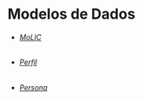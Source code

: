 # Modelos de Dados

- ###### [MoLIC](models/molic/README.md)
- ###### [Perfil](models/profile/README.md)
- ###### [Persona](models/persona/README.md)